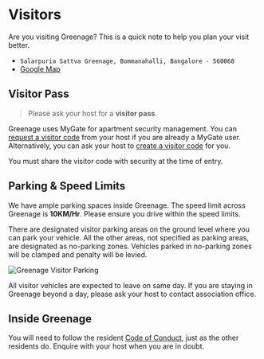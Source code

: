 # Visitors

Are you visiting Greenage? This is a quick note to help you plan your visit better. 

- `Salarpuria Sattva Greenage, Bommanahalli, Bangalore - 560068`
- [Google Map](https://goo.gl/maps/DJB7JAjHRAXRLe3W8)

## Visitor Pass

> Please ask your host for a **visitor pass**.

Greenage uses MyGate for apartment security management. You can [request a visitor code](https://mygate.com/blog/feature-in-focus/request-visit-code/) from your host if you are already a MyGate user. Alternatively, you can ask your host to [create a visitor code](https://help.mygate.in/articles/123614-how-do-i-invite-a-guest#:~:text=Select%20the%20Date%20and%20time,be%20shared%20with%20the%20guest) for you. 

You must share the visitor code with security at the time of entry. 

## Parking & Speed Limits

We have ample parking spaces inside Greenage. The speed limit across Greenage is __10KM/Hr__. Please ensure you drive within the speed limits.

There are designated visitor parking areas on the ground level where you can park your vehicle.  All the other areas, not specified as parking areas, are designated as no-parking zones. Vehicles parked in no-parking zones will be clamped and penalty will be levied.

![Greenage Visitor Parking](/assets/images/greenage-parking.jpg)
 
All visitor vehicles are expected to leave on same day. If you are staying in Greenage beyond a day, please ask your host to contact association office.

## Inside Greenage

You will need to follow the resident [Code of Conduct](/policies/coc), just as the other residents do. Enquire with your host when you are in doubt.



